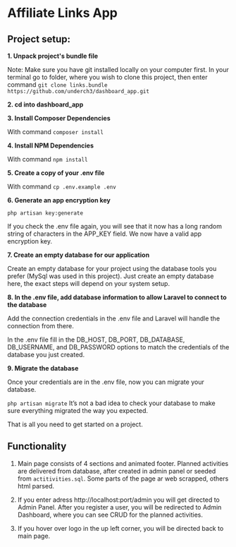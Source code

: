 # Affiliate Links App

## Project setup:

**1. Unpack project's bundle file**

Note: Make sure you have git installed locally on your computer first. In your terminal go to folder, where you wish to
clone this project, then enter command `git clone links.bundle https://github.com/underch3/dashboard_app.git`

**2. cd into dashboard_app**

**3. Install Composer Dependencies**

With command `composer install`

**4. Install NPM Dependencies**

With command `npm install`

**5. Create a copy of your .env file**

With command `cp .env.example .env`

**6. Generate an app encryption key**

`php artisan key:generate`

If you check the .env file again, you will see that it now has a long random string of characters in the APP_KEY field.
We now have a valid app encryption key.

**7. Create an empty database for our application**

Create an empty database for your project using the database tools you prefer (MySql was used in this project). Just
create an empty database here, the exact steps will depend on your system setup.

**8. In the .env file, add database information to allow Laravel to connect to the database**

Add the connection credentials in the .env file and Laravel will handle the connection from there.

In the .env file fill in the DB_HOST, DB_PORT, DB_DATABASE, DB_USERNAME, and DB_PASSWORD options to match the
credentials of the database you just created.

**9. Migrate the database**

Once your credentials are in the .env file, now you can migrate your database.

`php artisan migrate`
It’s not a bad idea to check your database to make sure everything migrated the way you expected.

That is all you need to get started on a project.

## Functionality

1. Main page consists of 4 sections and animated footer. Planned activities are delivered from database, after created
   in admin panel or seeded from `actitivities.sql`. Some parts of the page ar web scrapped, others html parsed.

2. If you enter adress http://localhost:port/admin you will get directed to Admin Panel. After you register a user, you
   will be redirected to Admin Dashboard, where you can see CRUD for the planned activities.
   
3. If you hover over logo in the up left corner, you will be directed back to main page.
   

